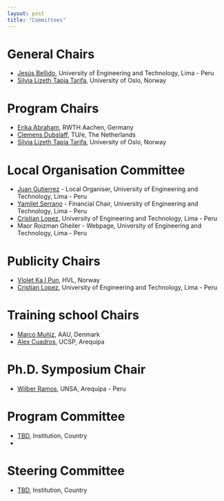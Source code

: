 ```yaml
---
layout: post
title: "Committees"
---
```

# General Chairs

 - [Jesús Bellido](https://utec.edu.pe/en/page/30/autoridades/809), University of Engineering and Technology, Lima - Peru
 - [Silvia Lizeth Tapia Tarifa](https://www.mn.uio.no/ifi/english/people/aca/sltarifa/index.html), University of Oslo, Norway


# Program Chairs

 - [Erika Abraham](https://ths.rwth-aachen.de/people/erika-abraham/), RWTH Aachen, Germany
 - [Clemens Dubslaff](https://ceti.one/clemens-dubslaff/), TU/e, The Netherlands 
 - [Silvia Lizeth Tapia Tarifa](https://www.mn.uio.no/ifi/english/people/aca/sltarifa/index.html), University of Oslo, Norway


# Local Organisation Committee 

 - [Juan Gutierrez](https://utec.edu.pe/en/page/30/profesores/991) - Local Organiser, University of Engineering and Technology, Lima - Peru
 - [Yamilet Serrano](http://) - Financial Chair, University of Engineering and Technology, Lima - Peru
 - [Cristian Lopez](http://), University of Engineering and Technology, Lima - Peru
 - Maor Roizman Gheiler - Webpage, University of Engineering and Technology, Lima - Peru


# Publicity Chairs

 - [Violet Ka I Pun](https://ict.hvl.no/people/violetpun/), HVL, Norway
 - [Cristian Lopez](http://), University of Engineering and Technology, Lima - Peru


# Training school Chairs

 - [Marco Muñiz](https://homes.cs.aau.dk/~muniz/), AAU, Denmark 
 - [Alex Cuadros](http://), UCSP, Arequipa


# Ph.D. Symposium Chair

 - [Wilber Ramos](http://), UNSA, Arequipa - Peru


# Program Committee

 - [TBD](https://), Institution, Country
 -  

# Steering Committee

 - [TBD](https://), Institution, Country


 
